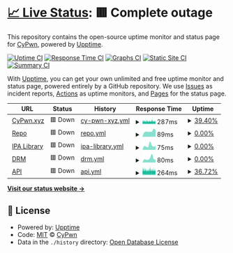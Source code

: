 # [📈 Live Status](https://status.cypwn.xyz): <!--live status--> **🟥 Complete outage**

This repository contains the open-source uptime monitor and status page for [CyPwn](https://repo.cypwn.xyz), powered by [Upptime](https://github.com/upptime/upptime).

[![Uptime CI](https://github.com/cypwn/cypwn/workflows/Uptime%20CI/badge.svg)](https://github.com/cypwn/cypwn/actions?query=workflow%3A%22Uptime+CI%22)
[![Response Time CI](https://github.com/cypwn/cypwn/workflows/Response%20Time%20CI/badge.svg)](https://github.com/cypwn/cypwn/actions?query=workflow%3A%22Response+Time+CI%22)
[![Graphs CI](https://github.com/cypwn/cypwn/workflows/Graphs%20CI/badge.svg)](https://github.com/cypwn/cypwn/actions?query=workflow%3A%22Graphs+CI%22)
[![Static Site CI](https://github.com/cypwn/cypwn/workflows/Static%20Site%20CI/badge.svg)](https://github.com/cypwn/cypwn/actions?query=workflow%3A%22Static+Site+CI%22)
[![Summary CI](https://github.com/cypwn/cypwn/workflows/Summary%20CI/badge.svg)](https://github.com/cypwn/cypwn/actions?query=workflow%3A%22Summary+CI%22)

With [Upptime](https://upptime.js.org), you can get your own unlimited and free uptime monitor and status page, powered entirely by a GitHub repository. We use [Issues](https://github.com/cypwn/cypwn/issues) as incident reports, [Actions](https://github.com/cypwn/cypwn/actions) as uptime monitors, and [Pages](https://status.cypwn.xyz) for the status page.

<!--start: status pages-->
<!-- This summary is generated by Upptime (https://github.com/upptime/upptime) -->
<!-- Do not edit this manually, your changes will be overwritten -->
<!-- prettier-ignore -->
| URL | Status | History | Response Time | Uptime |
| --- | ------ | ------- | ------------- | ------ |
| <img alt="" src="https://icons.duckduckgo.com/ip3/cypwn.xyz.ico" height="13"> [CyPwn.xyz](https://cypwn.xyz) | 🟥 Down | [cy-pwn-xyz.yml](https://github.com/CyPwn/CyPwnStatus/commits/HEAD/history/cy-pwn-xyz.yml) | <details><summary><img alt="Response time graph" src="./graphs/cy-pwn-xyz/response-time-week.png" height="20"> 287ms</summary><br><a href="https://status.cypwn.xyz/history/cy-pwn-xyz"><img alt="Response time 202" src="https://img.shields.io/endpoint?url=https%3A%2F%2Fraw.githubusercontent.com%2FCyPwn%2FCyPwnStatus%2FHEAD%2Fapi%2Fcy-pwn-xyz%2Fresponse-time.json"></a><br><a href="https://status.cypwn.xyz/history/cy-pwn-xyz"><img alt="24-hour response time 289" src="https://img.shields.io/endpoint?url=https%3A%2F%2Fraw.githubusercontent.com%2FCyPwn%2FCyPwnStatus%2FHEAD%2Fapi%2Fcy-pwn-xyz%2Fresponse-time-day.json"></a><br><a href="https://status.cypwn.xyz/history/cy-pwn-xyz"><img alt="7-day response time 287" src="https://img.shields.io/endpoint?url=https%3A%2F%2Fraw.githubusercontent.com%2FCyPwn%2FCyPwnStatus%2FHEAD%2Fapi%2Fcy-pwn-xyz%2Fresponse-time-week.json"></a><br><a href="https://status.cypwn.xyz/history/cy-pwn-xyz"><img alt="30-day response time 302" src="https://img.shields.io/endpoint?url=https%3A%2F%2Fraw.githubusercontent.com%2FCyPwn%2FCyPwnStatus%2FHEAD%2Fapi%2Fcy-pwn-xyz%2Fresponse-time-month.json"></a><br><a href="https://status.cypwn.xyz/history/cy-pwn-xyz"><img alt="1-year response time 226" src="https://img.shields.io/endpoint?url=https%3A%2F%2Fraw.githubusercontent.com%2FCyPwn%2FCyPwnStatus%2FHEAD%2Fapi%2Fcy-pwn-xyz%2Fresponse-time-year.json"></a></details> | <details><summary><a href="https://status.cypwn.xyz/history/cy-pwn-xyz">39.40%</a></summary><a href="https://status.cypwn.xyz/history/cy-pwn-xyz"><img alt="All-time uptime 99.36%" src="https://img.shields.io/endpoint?url=https%3A%2F%2Fraw.githubusercontent.com%2FCyPwn%2FCyPwnStatus%2FHEAD%2Fapi%2Fcy-pwn-xyz%2Fuptime.json"></a><br><a href="https://status.cypwn.xyz/history/cy-pwn-xyz"><img alt="24-hour uptime 36.18%" src="https://img.shields.io/endpoint?url=https%3A%2F%2Fraw.githubusercontent.com%2FCyPwn%2FCyPwnStatus%2FHEAD%2Fapi%2Fcy-pwn-xyz%2Fuptime-day.json"></a><br><a href="https://status.cypwn.xyz/history/cy-pwn-xyz"><img alt="7-day uptime 39.40%" src="https://img.shields.io/endpoint?url=https%3A%2F%2Fraw.githubusercontent.com%2FCyPwn%2FCyPwnStatus%2FHEAD%2Fapi%2Fcy-pwn-xyz%2Fuptime-week.json"></a><br><a href="https://status.cypwn.xyz/history/cy-pwn-xyz"><img alt="30-day uptime 86.06%" src="https://img.shields.io/endpoint?url=https%3A%2F%2Fraw.githubusercontent.com%2FCyPwn%2FCyPwnStatus%2FHEAD%2Fapi%2Fcy-pwn-xyz%2Fuptime-month.json"></a><br><a href="https://status.cypwn.xyz/history/cy-pwn-xyz"><img alt="1-year uptime 98.84%" src="https://img.shields.io/endpoint?url=https%3A%2F%2Fraw.githubusercontent.com%2FCyPwn%2FCyPwnStatus%2FHEAD%2Fapi%2Fcy-pwn-xyz%2Fuptime-year.json"></a></details>
| <img alt="" src="https://icons.duckduckgo.com/ip3/repo.cypwn.xyz.ico" height="13"> [Repo](https://repo.cypwn.xyz) | 🟥 Down | [repo.yml](https://github.com/CyPwn/CyPwnStatus/commits/HEAD/history/repo.yml) | <details><summary><img alt="Response time graph" src="./graphs/repo/response-time-week.png" height="20"> 89ms</summary><br><a href="https://status.cypwn.xyz/history/repo"><img alt="Response time 80" src="https://img.shields.io/endpoint?url=https%3A%2F%2Fraw.githubusercontent.com%2FCyPwn%2FCyPwnStatus%2FHEAD%2Fapi%2Frepo%2Fresponse-time.json"></a><br><a href="https://status.cypwn.xyz/history/repo"><img alt="24-hour response time 105" src="https://img.shields.io/endpoint?url=https%3A%2F%2Fraw.githubusercontent.com%2FCyPwn%2FCyPwnStatus%2FHEAD%2Fapi%2Frepo%2Fresponse-time-day.json"></a><br><a href="https://status.cypwn.xyz/history/repo"><img alt="7-day response time 89" src="https://img.shields.io/endpoint?url=https%3A%2F%2Fraw.githubusercontent.com%2FCyPwn%2FCyPwnStatus%2FHEAD%2Fapi%2Frepo%2Fresponse-time-week.json"></a><br><a href="https://status.cypwn.xyz/history/repo"><img alt="30-day response time 136" src="https://img.shields.io/endpoint?url=https%3A%2F%2Fraw.githubusercontent.com%2FCyPwn%2FCyPwnStatus%2FHEAD%2Fapi%2Frepo%2Fresponse-time-month.json"></a><br><a href="https://status.cypwn.xyz/history/repo"><img alt="1-year response time 87" src="https://img.shields.io/endpoint?url=https%3A%2F%2Fraw.githubusercontent.com%2FCyPwn%2FCyPwnStatus%2FHEAD%2Fapi%2Frepo%2Fresponse-time-year.json"></a></details> | <details><summary><a href="https://status.cypwn.xyz/history/repo">0.00%</a></summary><a href="https://status.cypwn.xyz/history/repo"><img alt="All-time uptime 92.55%" src="https://img.shields.io/endpoint?url=https%3A%2F%2Fraw.githubusercontent.com%2FCyPwn%2FCyPwnStatus%2FHEAD%2Fapi%2Frepo%2Fuptime.json"></a><br><a href="https://status.cypwn.xyz/history/repo"><img alt="24-hour uptime 0.00%" src="https://img.shields.io/endpoint?url=https%3A%2F%2Fraw.githubusercontent.com%2FCyPwn%2FCyPwnStatus%2FHEAD%2Fapi%2Frepo%2Fuptime-day.json"></a><br><a href="https://status.cypwn.xyz/history/repo"><img alt="7-day uptime 0.00%" src="https://img.shields.io/endpoint?url=https%3A%2F%2Fraw.githubusercontent.com%2FCyPwn%2FCyPwnStatus%2FHEAD%2Fapi%2Frepo%2Fuptime-week.json"></a><br><a href="https://status.cypwn.xyz/history/repo"><img alt="30-day uptime 7.96%" src="https://img.shields.io/endpoint?url=https%3A%2F%2Fraw.githubusercontent.com%2FCyPwn%2FCyPwnStatus%2FHEAD%2Fapi%2Frepo%2Fuptime-month.json"></a><br><a href="https://status.cypwn.xyz/history/repo"><img alt="1-year uptime 86.55%" src="https://img.shields.io/endpoint?url=https%3A%2F%2Fraw.githubusercontent.com%2FCyPwn%2FCyPwnStatus%2FHEAD%2Fapi%2Frepo%2Fuptime-year.json"></a></details>
| <img alt="" src="https://icons.duckduckgo.com/ip3/ipa.cypwn.xyz.ico" height="13"> [IPA Library](https://ipa.cypwn.xyz) | 🟥 Down | [ipa-library.yml](https://github.com/CyPwn/CyPwnStatus/commits/HEAD/history/ipa-library.yml) | <details><summary><img alt="Response time graph" src="./graphs/ipa-library/response-time-week.png" height="20"> 75ms</summary><br><a href="https://status.cypwn.xyz/history/ipa-library"><img alt="Response time 78" src="https://img.shields.io/endpoint?url=https%3A%2F%2Fraw.githubusercontent.com%2FCyPwn%2FCyPwnStatus%2FHEAD%2Fapi%2Fipa-library%2Fresponse-time.json"></a><br><a href="https://status.cypwn.xyz/history/ipa-library"><img alt="24-hour response time 69" src="https://img.shields.io/endpoint?url=https%3A%2F%2Fraw.githubusercontent.com%2FCyPwn%2FCyPwnStatus%2FHEAD%2Fapi%2Fipa-library%2Fresponse-time-day.json"></a><br><a href="https://status.cypwn.xyz/history/ipa-library"><img alt="7-day response time 75" src="https://img.shields.io/endpoint?url=https%3A%2F%2Fraw.githubusercontent.com%2FCyPwn%2FCyPwnStatus%2FHEAD%2Fapi%2Fipa-library%2Fresponse-time-week.json"></a><br><a href="https://status.cypwn.xyz/history/ipa-library"><img alt="30-day response time 88" src="https://img.shields.io/endpoint?url=https%3A%2F%2Fraw.githubusercontent.com%2FCyPwn%2FCyPwnStatus%2FHEAD%2Fapi%2Fipa-library%2Fresponse-time-month.json"></a><br><a href="https://status.cypwn.xyz/history/ipa-library"><img alt="1-year response time 82" src="https://img.shields.io/endpoint?url=https%3A%2F%2Fraw.githubusercontent.com%2FCyPwn%2FCyPwnStatus%2FHEAD%2Fapi%2Fipa-library%2Fresponse-time-year.json"></a></details> | <details><summary><a href="https://status.cypwn.xyz/history/ipa-library">0.00%</a></summary><a href="https://status.cypwn.xyz/history/ipa-library"><img alt="All-time uptime 91.31%" src="https://img.shields.io/endpoint?url=https%3A%2F%2Fraw.githubusercontent.com%2FCyPwn%2FCyPwnStatus%2FHEAD%2Fapi%2Fipa-library%2Fuptime.json"></a><br><a href="https://status.cypwn.xyz/history/ipa-library"><img alt="24-hour uptime 0.00%" src="https://img.shields.io/endpoint?url=https%3A%2F%2Fraw.githubusercontent.com%2FCyPwn%2FCyPwnStatus%2FHEAD%2Fapi%2Fipa-library%2Fuptime-day.json"></a><br><a href="https://status.cypwn.xyz/history/ipa-library"><img alt="7-day uptime 0.00%" src="https://img.shields.io/endpoint?url=https%3A%2F%2Fraw.githubusercontent.com%2FCyPwn%2FCyPwnStatus%2FHEAD%2Fapi%2Fipa-library%2Fuptime-week.json"></a><br><a href="https://status.cypwn.xyz/history/ipa-library"><img alt="30-day uptime 7.96%" src="https://img.shields.io/endpoint?url=https%3A%2F%2Fraw.githubusercontent.com%2FCyPwn%2FCyPwnStatus%2FHEAD%2Fapi%2Fipa-library%2Fuptime-month.json"></a><br><a href="https://status.cypwn.xyz/history/ipa-library"><img alt="1-year uptime 84.31%" src="https://img.shields.io/endpoint?url=https%3A%2F%2Fraw.githubusercontent.com%2FCyPwn%2FCyPwnStatus%2FHEAD%2Fapi%2Fipa-library%2Fuptime-year.json"></a></details>
| <img alt="" src="https://icons.duckduckgo.com/ip3/drm.cypwn.xyz.ico" height="13"> [DRM](https://drm.cypwn.xyz) | 🟥 Down | [drm.yml](https://github.com/CyPwn/CyPwnStatus/commits/HEAD/history/drm.yml) | <details><summary><img alt="Response time graph" src="./graphs/drm/response-time-week.png" height="20"> 80ms</summary><br><a href="https://status.cypwn.xyz/history/drm"><img alt="Response time 79" src="https://img.shields.io/endpoint?url=https%3A%2F%2Fraw.githubusercontent.com%2FCyPwn%2FCyPwnStatus%2FHEAD%2Fapi%2Fdrm%2Fresponse-time.json"></a><br><a href="https://status.cypwn.xyz/history/drm"><img alt="24-hour response time 61" src="https://img.shields.io/endpoint?url=https%3A%2F%2Fraw.githubusercontent.com%2FCyPwn%2FCyPwnStatus%2FHEAD%2Fapi%2Fdrm%2Fresponse-time-day.json"></a><br><a href="https://status.cypwn.xyz/history/drm"><img alt="7-day response time 80" src="https://img.shields.io/endpoint?url=https%3A%2F%2Fraw.githubusercontent.com%2FCyPwn%2FCyPwnStatus%2FHEAD%2Fapi%2Fdrm%2Fresponse-time-week.json"></a><br><a href="https://status.cypwn.xyz/history/drm"><img alt="30-day response time 93" src="https://img.shields.io/endpoint?url=https%3A%2F%2Fraw.githubusercontent.com%2FCyPwn%2FCyPwnStatus%2FHEAD%2Fapi%2Fdrm%2Fresponse-time-month.json"></a><br><a href="https://status.cypwn.xyz/history/drm"><img alt="1-year response time 87" src="https://img.shields.io/endpoint?url=https%3A%2F%2Fraw.githubusercontent.com%2FCyPwn%2FCyPwnStatus%2FHEAD%2Fapi%2Fdrm%2Fresponse-time-year.json"></a></details> | <details><summary><a href="https://status.cypwn.xyz/history/drm">0.00%</a></summary><a href="https://status.cypwn.xyz/history/drm"><img alt="All-time uptime 91.33%" src="https://img.shields.io/endpoint?url=https%3A%2F%2Fraw.githubusercontent.com%2FCyPwn%2FCyPwnStatus%2FHEAD%2Fapi%2Fdrm%2Fuptime.json"></a><br><a href="https://status.cypwn.xyz/history/drm"><img alt="24-hour uptime 0.00%" src="https://img.shields.io/endpoint?url=https%3A%2F%2Fraw.githubusercontent.com%2FCyPwn%2FCyPwnStatus%2FHEAD%2Fapi%2Fdrm%2Fuptime-day.json"></a><br><a href="https://status.cypwn.xyz/history/drm"><img alt="7-day uptime 0.00%" src="https://img.shields.io/endpoint?url=https%3A%2F%2Fraw.githubusercontent.com%2FCyPwn%2FCyPwnStatus%2FHEAD%2Fapi%2Fdrm%2Fuptime-week.json"></a><br><a href="https://status.cypwn.xyz/history/drm"><img alt="30-day uptime 7.96%" src="https://img.shields.io/endpoint?url=https%3A%2F%2Fraw.githubusercontent.com%2FCyPwn%2FCyPwnStatus%2FHEAD%2Fapi%2Fdrm%2Fuptime-month.json"></a><br><a href="https://status.cypwn.xyz/history/drm"><img alt="1-year uptime 84.35%" src="https://img.shields.io/endpoint?url=https%3A%2F%2Fraw.githubusercontent.com%2FCyPwn%2FCyPwnStatus%2FHEAD%2Fapi%2Fdrm%2Fuptime-year.json"></a></details>
| <img alt="" src="https://icons.duckduckgo.com/ip3/api.cypwn.xyz.ico" height="13"> [API](https://api.cypwn.xyz) | 🟥 Down | [api.yml](https://github.com/CyPwn/CyPwnStatus/commits/HEAD/history/api.yml) | <details><summary><img alt="Response time graph" src="./graphs/api/response-time-week.png" height="20"> 264ms</summary><br><a href="https://status.cypwn.xyz/history/api"><img alt="Response time 162" src="https://img.shields.io/endpoint?url=https%3A%2F%2Fraw.githubusercontent.com%2FCyPwn%2FCyPwnStatus%2FHEAD%2Fapi%2Fapi%2Fresponse-time.json"></a><br><a href="https://status.cypwn.xyz/history/api"><img alt="24-hour response time 276" src="https://img.shields.io/endpoint?url=https%3A%2F%2Fraw.githubusercontent.com%2FCyPwn%2FCyPwnStatus%2FHEAD%2Fapi%2Fapi%2Fresponse-time-day.json"></a><br><a href="https://status.cypwn.xyz/history/api"><img alt="7-day response time 264" src="https://img.shields.io/endpoint?url=https%3A%2F%2Fraw.githubusercontent.com%2FCyPwn%2FCyPwnStatus%2FHEAD%2Fapi%2Fapi%2Fresponse-time-week.json"></a><br><a href="https://status.cypwn.xyz/history/api"><img alt="30-day response time 264" src="https://img.shields.io/endpoint?url=https%3A%2F%2Fraw.githubusercontent.com%2FCyPwn%2FCyPwnStatus%2FHEAD%2Fapi%2Fapi%2Fresponse-time-month.json"></a><br><a href="https://status.cypwn.xyz/history/api"><img alt="1-year response time 180" src="https://img.shields.io/endpoint?url=https%3A%2F%2Fraw.githubusercontent.com%2FCyPwn%2FCyPwnStatus%2FHEAD%2Fapi%2Fapi%2Fresponse-time-year.json"></a></details> | <details><summary><a href="https://status.cypwn.xyz/history/api">36.72%</a></summary><a href="https://status.cypwn.xyz/history/api"><img alt="All-time uptime 99.33%" src="https://img.shields.io/endpoint?url=https%3A%2F%2Fraw.githubusercontent.com%2FCyPwn%2FCyPwnStatus%2FHEAD%2Fapi%2Fapi%2Fuptime.json"></a><br><a href="https://status.cypwn.xyz/history/api"><img alt="24-hour uptime 43.89%" src="https://img.shields.io/endpoint?url=https%3A%2F%2Fraw.githubusercontent.com%2FCyPwn%2FCyPwnStatus%2FHEAD%2Fapi%2Fapi%2Fuptime-day.json"></a><br><a href="https://status.cypwn.xyz/history/api"><img alt="7-day uptime 36.72%" src="https://img.shields.io/endpoint?url=https%3A%2F%2Fraw.githubusercontent.com%2FCyPwn%2FCyPwnStatus%2FHEAD%2Fapi%2Fapi%2Fuptime-week.json"></a><br><a href="https://status.cypwn.xyz/history/api"><img alt="30-day uptime 85.44%" src="https://img.shields.io/endpoint?url=https%3A%2F%2Fraw.githubusercontent.com%2FCyPwn%2FCyPwnStatus%2FHEAD%2Fapi%2Fapi%2Fuptime-month.json"></a><br><a href="https://status.cypwn.xyz/history/api"><img alt="1-year uptime 98.79%" src="https://img.shields.io/endpoint?url=https%3A%2F%2Fraw.githubusercontent.com%2FCyPwn%2FCyPwnStatus%2FHEAD%2Fapi%2Fapi%2Fuptime-year.json"></a></details>

<!--end: status pages-->

[**Visit our status website →**](https://status.cypwn.xyz)

## 📄 License

- Powered by: [Upptime](https://github.com/upptime/upptime)
- Code: [MIT](./LICENSE) © [CyPwn](https://repo.cypwn.xyz)
- Data in the `./history` directory: [Open Database License](https://opendatacommons.org/licenses/odbl/1-0/)
